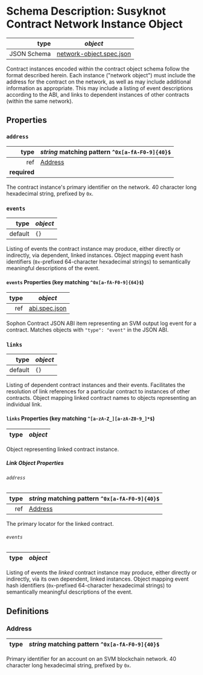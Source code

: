 # Schema Description: Susyknot Contract Network Instance Object

| type | _object_ |
| ---: | ---- |
| JSON Schema | [network-object.spec.json](spec/network-object.spec.json) |

Contract instances encoded within the contract object schema follow the format
described herein. Each instance ("network object") must include the address for
the contract on the network, as well as may include additional information as
appropriate. This may include a listing of event descriptions according to the
ABI, and links to dependent instances of other contracts (within the same
network).


## Properties

### `address`

| type | _string_ matching pattern `^0x[a-fA-F0-9]{40}$` |
| ---: | ---- |
| ref | [Address](#network-object--address) |
| **required** |

The contract instance's primary identifier on the network. 40 character long
hexadecimal string, prefixed by `0x`.


### `events`

| type | _object_ |
| ---: | ---- |
| default | `{}` |

Listing of events the contract instance may produce, either directly or
indirectly, via dependent, linked instances. Object mapping event hash
identifiers (`0x`-prefixed 64-character hexadecimal strings) to semantically
meaningful descriptions of the event.

#### `events` Properties (key matching `^0x[a-fA-F0-9]{64}$`)

| type | _object_ |
| ---: | ---- |
| ref | [abi.spec.json](spec/abi.spec.json) |

Sophon Contract JSON ABI item representing an SVM output log event for a
contract. Matches objects with `"type": "event"` in the JSON ABI.



### `links`

| type | _object_ |
| ---: | ---- |
| default | `{}` |

Listing of dependent contract instances and their events. Facilitates the
resolution of link references for a particular contract to instances of other
contracts. Object mapping linked contract names to objects representing an
individual link.

#### `links` Properties (key matching `^[a-zA-Z_][a-zA-Z0-9_]*$`)

| type | _object_ |
| ---: | ---- |

Object representing linked contract instance.

##### Link Object Properties

###### `address`

| type | _string_ matching pattern `^0x[a-fA-F0-9]{40}$` |
| ---: | ---- |
| ref | [Address](#network-object--address) |

The primary locator for the linked contract.

###### `events`

| type | _object_ |
| ---: | ---- |

Listing of events the _linked_ contract instance may produce, either directly or
indirectly, via its own dependent, linked instances. Object mapping event hash
identifiers (`0x`-prefixed 64-character hexadecimal strings) to semantically
meaningful descriptions of the event.





## Definitions

### <a name="network-object--address">Address</a>

| type | _string_ matching pattern `^0x[a-fA-F0-9]{40}$` |
| ---: | ---- |

Primary identifier for an account on an SVM blockchain network. 40 character
long hexadecimal string, prefixed by `0x`.
